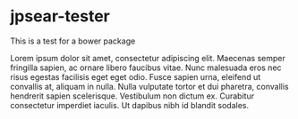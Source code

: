 # jpsear-tester
This is a test for a bower package

Lorem ipsum dolor sit amet, consectetur adipiscing elit. Maecenas semper fringilla sapien, ac ornare libero faucibus vitae. Nunc malesuada eros nec risus egestas facilisis eget eget odio. Fusce sapien urna, eleifend ut convallis at, aliquam in nulla. Nulla vulputate tortor et dui pharetra, convallis hendrerit sapien scelerisque. Vestibulum non dictum ex. Curabitur consectetur imperdiet iaculis. Ut dapibus nibh id blandit sodales.
